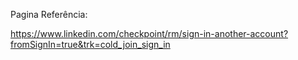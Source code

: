 Pagina Referência:

https://www.linkedin.com/checkpoint/rm/sign-in-another-account?fromSignIn=true&trk=cold_join_sign_in